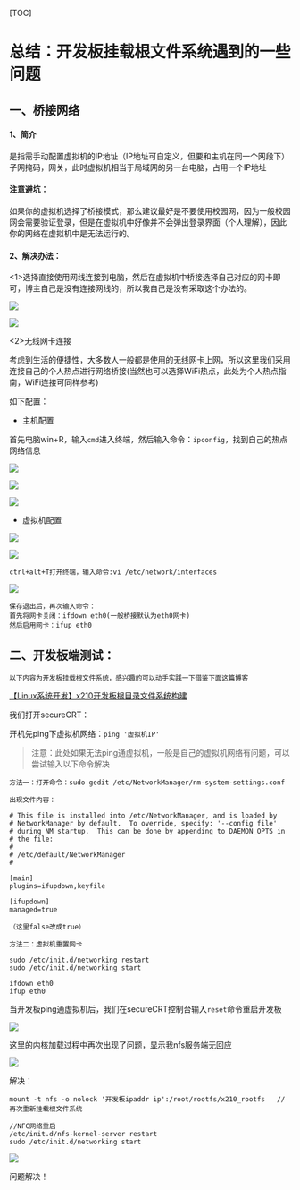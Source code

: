 [TOC]

# 总结：开发板挂载根文件系统遇到的一些问题

## 一、桥接网络

#### 1、简介

是指需手动配置虚拟机的IP地址（IP地址可自定义，但要和主机在同一个网段下）子网掩码，网关，此时虚拟机相当于局域网的另一台电脑，占用一个IP地址

#### 注意避坑：

如果你的虚拟机选择了桥接模式，那么建议最好是不要使用校园网，因为一般校园网会需要验证登录，但是在虚拟机中好像并不会弹出登录界面（个人理解），因此你的网络在虚拟机中是无法运行的。



#### 2、解决办法：

<1>选择直接使用网线连接到电脑，然后在虚拟机中桥接选择自己对应的网卡即可，博主自己是没有连接网线的，所以我自己是没有采取这个办法的。

![](https://img-blog.csdnimg.cn/7167af1edaa64e2da1d357d70c1f2b75.png?x-oss-process=image/watermark,type_d3F5LXplbmhlaQ,shadow_50,text_Q1NETiBA5Lul5pS-Xw==,size_20,color_FFFFFF,t_70,g_se,x_16)


![](https://img-blog.csdnimg.cn/2464ef833a5f44cc857003eea990b847.png?x-oss-process=image/watermark,type_d3F5LXplbmhlaQ,shadow_50,text_Q1NETiBA5Lul5pS-Xw==,size_20,color_FFFFFF,t_70,g_se,x_16)


<2>无线网卡连接

考虑到生活的便捷性，大多数人一般都是使用的无线网卡上网，所以这里我们采用连接自己的个人热点进行网络桥接(当然也可以选择WiFi热点，此处为个人热点指南，WiFi连接可同样参考)

如下配置：

* 主机配置

首先电脑win+R，输入`cmd`进入终端，然后输入命令：`ipconfig`，找到自己的热点网络信息

![](https://img-blog.csdnimg.cn/e8696623357746ff88e5c21a6a2f2a38.png?x-oss-process=image/watermark,type_d3F5LXplbmhlaQ,shadow_50,text_Q1NETiBA5Lul5pS-Xw==,size_20,color_FFFFFF,t_70,g_se,x_16)


![](https://img-blog.csdnimg.cn/5574394acfd04750ab469dde635794ff.png?x-oss-process=image/watermark,type_d3F5LXplbmhlaQ,shadow_50,text_Q1NETiBA5Lul5pS-Xw==,size_20,color_FFFFFF,t_70,g_se,x_16)


![](https://img-blog.csdnimg.cn/838f45e5c87a4d388f7988c0fbfac8f9.png?x-oss-process=image/watermark,type_d3F5LXplbmhlaQ,shadow_50,text_Q1NETiBA5Lul5pS-Xw==,size_20,color_FFFFFF,t_70,g_se,x_16)


* 虚拟机配置

![](https://img-blog.csdnimg.cn/1ef17e5bffa644d9901a99cddd829509.png?x-oss-process=image/watermark,type_d3F5LXplbmhlaQ,shadow_50,text_Q1NETiBA5Lul5pS-Xw==,size_20,color_FFFFFF,t_70,g_se,x_16)


![](https://img-blog.csdnimg.cn/f913337e07084f8ca7e4b45ef6c0e3c1.png?x-oss-process=image/watermark,type_d3F5LXplbmhlaQ,shadow_50,text_Q1NETiBA5Lul5pS-Xw==,size_20,color_FFFFFF,t_70,g_se,x_16)


```
ctrl+alt+T打开终端，输入命令:vi /etc/network/interfaces
```

![](https://img-blog.csdnimg.cn/7ecb691179304cb5b85f0a906248de63.png?x-oss-process=image/watermark,type_d3F5LXplbmhlaQ,shadow_50,text_Q1NETiBA5Lul5pS-Xw==,size_20,color_FFFFFF,t_70,g_se,x_16)


```
保存退出后，再次输入命令：
首先将网卡关闭：ifdown eth0(一般桥接默认为eth0网卡)
然后启用网卡：ifup eth0
```

## 二、开发板端测试：

`以下内容为开发板挂载根文件系统，感兴趣的可以动手实践一下借鉴下面这篇博客`

[【Linux系统开发】x210开发板根目录文件系统构建](https://blog.csdn.net/qq_56914146/article/details/124407302?spm=1001.2014.3001.5502)

我们打开secureCRT：

开机先ping下虚拟机网络：`ping '虚拟机IP'`

> 注意：此处如果无法ping通虚拟机，一般是自己的虚拟机网络有问题，可以尝试输入以下命令解决

```
方法一：打开命令：sudo gedit /etc/NetworkManager/nm-system-settings.conf

出现文件内容：

# This file is installed into /etc/NetworkManager, and is loaded by
# NetworkManager by default.  To override, specify: '--config file'
# during NM startup.  This can be done by appending to DAEMON_OPTS in
# the file:
#
# /etc/default/NetworkManager
#

[main]
plugins=ifupdown,keyfile

[ifupdown]
managed=true

（这里false改成true）
```

```
方法二：虚拟机重置网卡

sudo /etc/init.d/networking restart
sudo /etc/init.d/networking start

ifdown eth0
ifup eth0
```

当开发板ping通虚拟机后，我们在secureCRT控制台输入`reset`命令重启开发板

![](https://img-blog.csdnimg.cn/44ed871d254047618d4b116007408f0e.png?x-oss-process=image/watermark,type_d3F5LXplbmhlaQ,shadow_50,text_Q1NETiBA5Lul5pS-Xw==,size_20,color_FFFFFF,t_70,g_se,x_16)




这里的内核加载过程中再次出现了问题，显示我nfs服务端无回应

![](https://img-blog.csdnimg.cn/c6e42fcd827b48f89c479f34e45f6767.png)




解决：

```
mount -t nfs -o nolock '开发板ipaddr ip':/root/rootfs/x210_rootfs   //再次重新挂载根文件系统

//NFC网络重启
/etc/init.d/nfs-kernel-server restart 
sudo /etc/init.d/networking start
```

![](https://img-blog.csdnimg.cn/350f40f5e7134ccca7657925ed590139.png?x-oss-process=image/watermark,type_d3F5LXplbmhlaQ,shadow_50,text_Q1NETiBA5Lul5pS-Xw==,size_20,color_FFFFFF,t_70,g_se,x_16)


问题解决！
